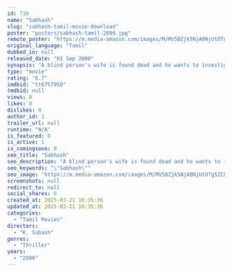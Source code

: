 ```yaml
---
id: 738
name: "Sabhash"
slug: "sabhash-tamil-movie-download"
poster: "posters/sabhash-tamil-2000.jpg"
remote_poster: "https://m.media-amazon.com/images/M/MV5BZjk5NjA0NjUtOTg5ZC00NjkxLTkzYjMtZmM3MzM5OTQ3MDA3XkEyXkFqcGdeQXVyMjQ0Njc2NTM@._V1_SX300.jpg"
original_language: "Tamil"
dubbed_in: null
released_date: "01 Sep 2000"
synopsis: "A blind person's wife is found dead and he wants to investigate this by suspecting it as a murder."
type: "movie"
rating: "6.7"
imdbid: "tt6757950"
tmdbid: null
views: 0
likes: 0
dislikes: 0
author_id: 1
trailer_url: null
runtime: "N/A"
is_featured: 0
is_active: 1
is_comingsoon: 0
seo_title: "Sabhash"
seo_description: "A blind person's wife is found dead and he wants to investigate this by suspecting it as a murder."
seo_keywords: "\"Sabhash\""
seo_image: "https://m.media-amazon.com/images/M/MV5BZjk5NjA0NjUtOTg5ZC00NjkxLTkzYjMtZmM3MzM5OTQ3MDA3XkEyXkFqcGdeQXVyMjQ0Njc2NTM@._V1_SX300.jpg"
screenshots: null
redirect_to: null
social_shares: 0
created_at: 2025-03-21 16:35:36
updated_at: 2025-03-21 16:35:36
categories:
  - "Tamil Movies"
directors:
  - "K. Subash"
genres:
  - "Thriller"
years:
  - "2000"
---
```

